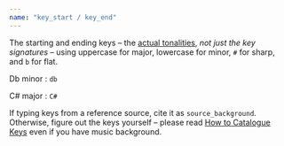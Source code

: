 ```yaml
---
name: "key_start / key_end"
---
```

The starting and ending keys – the [actual tonalities](/docs/howtos/how-to-catalogue-keys), _not just the key signatures_ – using uppercase for major, lowercase for minor, `#` for sharp, and `b` for flat.

Db minor
: `db`

C# major
: `C#`

If typing keys from a reference source, cite it as <code>source_background</code>. Otherwise, figure out the keys yourself – please read [How to Catalogue Keys](/docs/how-tos/how-to-catalogue-keys) even if you have music background.